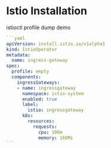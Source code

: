 # Istio Installation

istioctl profile dump demo



````yaml
```yaml
apiVersion: install.istio.io/v1alpha1
kind: IstioOperator
metadata:
  name: ingress-gateway
spec:
  profile: empty
  components:
    ingressGateways:
    - name: ingressgateway
      namespace: istio-system
      enabled: true
      label:
        istio: ingressgateway
      k8s:
        resources:
          requests:
            cpu: 100m
            memory: 160Mi
```
````
